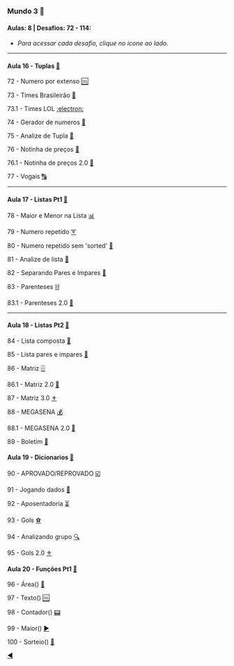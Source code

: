 ### Mundo 3 :1st_place_medal:
#### Aulas: 8 | Desafios: 72 - 114:

* _Para acessar cada desafio, clique no icone ao lado._

---
#### Aula 16 - Tuplas [:link:](https://www.youtube.com/watch?v=0LB3FSfjvao&list=PLHz_AreHm4dksnH2jVTIVNviIMBVYyFnH&t=2003s)

72 - Numero por extenso [:cool:](https://github.com/duartecgustavo/Python-Progress/blob/master/desafios/Mundo%203/Ex072TUPLAS.py)

73 - Times Brasileirão [:checkered_flag:](https://github.com/duartecgustavo/Python-Progress/blob/master/desafios/Mundo%203/Ex073TIMES.py)

73.1 - Times LOL [:electron:](https://github.com/duartecgustavo/Python-Progress/blob/master/desafios/Mundo%203/Ex073EXTRA.py)

74 - Gerador de numeros [:1234:](https://github.com/duartecgustavo/Python-Progress/blob/master/desafios/Mundo%203/Ex074.py)

75 - Analize de Tupla [:mag_right:](https://github.com/duartecgustavo/Python-Progress/blob/master/desafios/Mundo%203/Ex075.py)

76 - Notinha de preços [:scroll:](https://github.com/duartecgustavo/Python-Progress/blob/master/desafios/Mundo%203/Ex076LISTA.py)

76.1 - Notinha de preços 2.0 [:trident:](https://github.com/duartecgustavo/Python-Progress/blob/master/desafios/Mundo%203/Ex076%202.0.py) 

77 - Vogais [:capital_abcd:](https://github.com/duartecgustavo/Python-Progress/blob/master/desafios/Mundo%203/Ex077VOGAIS.py)

---
#### Aula 17 - Listas Pt1 [:link:](https://www.youtube.com/watch?v=N1hTsbW50eM)

78 - Maior e Menor na Lista [:bar_chart:](https://github.com/duartecgustavo/Python-Progress/blob/master/desafios/Mundo%203/Ex078.py)

79 - Numero repetido [:curly_loop:](https://github.com/duartecgustavo/Python-Progress/blob/master/desafios/Mundo%203/Ex079crescente.py)

80 - Numero repetido sem 'sorted' [:trident:](https://github.com/duartecgustavo/Python-Progress/blob/master/desafios/Mundo%203/Ex080.py)

81 - Analize de lista [:mag_right:](https://github.com/duartecgustavo/Python-Progress/blob/master/desafios/Mundo%203/Ex081.py)

82 - Separando Pares e Impares [:test_tube:](https://github.com/duartecgustavo/Python-Progress/blob/master/desafios/Mundo%203/Ex082.py)

83 - Parenteses [:chains:](https://github.com/duartecgustavo/Python-Progress/blob/master/desafios/Mundo%203/Ex083.py)

83.1 - Parenteses 2.0 [:trident:](https://github.com/duartecgustavo/Python-Progress/blob/master/desafios/Mundo%203/Ex083EXTRA.py)

---
#### Aula 18 - Listas Pt2 [:link:](https://www.youtube.com/watch?v=YV_JQmZNFsk)

84 - Lista composta [:dolls:](https://github.com/duartecgustavo/Python-Progress/blob/master/desafios/Mundo%203/Ex084LISTASpt2.py)

85 - Lista pares e impares [:crossed_flags:](https://github.com/duartecgustavo/Python-Progress/blob/master/desafios/Mundo%203/Ex085.py)

86 - Matriz [:file_cabinet:](https://github.com/duartecgustavo/Python-Progress/blob/master/desafios/Mundo%203/Ex086MATRIZ.py)

86.1 - Matriz 2.0 [:trident:](https://github.com/duartecgustavo/Python-Progress/blob/master/desafios/Mundo%203/Ex086Matrizextra.py)

87 - Matriz 3.0 [:fleur_de_lis:](https://github.com/duartecgustavo/Python-Progress/blob/master/desafios/Mundo%203/Ex087MATRIZ2.0.py)

88 - MEGASENA [:moneybag:](https://github.com/duartecgustavo/Python-Progress/blob/master/desafios/Mundo%203/Ex088MEGASENA.py)

88.1 - MEGASENA 2.0 [:trident:](https://github.com/duartecgustavo/Python-Progress/blob/master/desafios/Mundo%203/Ex088MS2.0.py)

89 - Boletim [:bookmark_tabs:](https://github.com/duartecgustavo/Python-Progress/edit/master/desafios/Mundo%203/Ex089BOLETIM.py)

#### Aula 19 - Dicionarios [:link:](https://www.youtube.com/watch?v=ZWj8o692qGY)

90 - APROVADO/REPROVADO [:ballot_box_with_check:](https://github.com/duartecgustavo/Python-Progress/edit/master/desafios/Mundo%203/Ex090DICIONARIOS.py)

91 - Jogando dados [:game_die:](https://github.com/duartecgustavo/Python-Progress/blob/master/desafios/Mundo%203/Ex091DADOS.py)

92 - Aposentadoria [:hourglass_flowing_sand:](https://github.com/duartecgustavo/Python-Progress/blob/master/desafios/Mundo%203/Ex092APOSENTADORIA.py)

93 - Gols [:soccer:](https://github.com/duartecgustavo/Python-Progress/blob/master/desafios/Mundo%203/Ex093GOLS.py)

94 - Analizando grupo [:mag:](https://github.com/duartecgustavo/Python-Progress/blob/master/desafios/Mundo%203/Ex094ANALIZE.py)

95 - Gols 2.0 [:fleur_de_lis:](https://github.com/duartecgustavo/Python-Progress/blob/master/desafios/Mundo%203/Ex095GOLS2.0.py)

#### Aula 20 - Funções Pt1 [:link:]()

96 - Área() [:triangular_ruler:](https://github.com/duartecgustavo/Python-Progress/blob/master/desafios/Mundo%203/Ex096FUN%C3%87%C3%95ES.py)

97 - Texto() [:cool:](https://github.com/duartecgustavo/Python-Progress/blob/master/desafios/Mundo%203/Ex097.py)

98 - Contador() [:pager:](https://github.com/duartecgustavo/Python-Progress/blob/master/desafios/Mundo%203/Ex098CONTAGEM.py)

99 - Maior() [:arrow_forward:](https://github.com/duartecgustavo/Python-Progress/blob/master/desafios/Mundo%203/Ex099.py)

100 - Sorteio() [:atm:](https://github.com/duartecgustavo/Python-Progress/blob/master/desafios/Mundo%203/Ex100.py)


[:arrow_backward:](https://github.com/duartecgustavo/Python-Progress)

